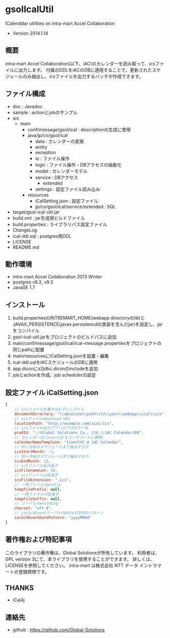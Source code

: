 gsolIcalUtil
============

ICalenddar utilities on intra-mart Accel Collaboration

* Version 2014.1.14

## 概要
intra-mart Accel Collaboration(以下、iAC)のカレンダーを読み取って、icsファイルに出力します。
付属のDDLをiACのDBに適用することで、更新されたスケジュールのみ抽出し、icsファイルを出力するバッチが作成できます。

## ファイル構成
* doc : Javadoc
* sample : actionとjobのサンプル
* src
    * main
        * conf/message/gsol/ical : descriptionの生成に使用
        * java/jp/co/gsol/ical
            * data : カレンダーの変換
            * entity
            * exception
            * io : ファイル操作
            * logic : ファイル操作・DBアクセスの抽象化
            * model : カレンダーモデル
            * service : DBアクセス
                * extended
            * settings : 設定ファイル読み込み
        * resources
            * iCalSetting.json : 設定ファイル
            * jp/co/gsol/ical/service/extended : SQL
* target/gsol-ical-util.jar
* build.xml : jar生成用ビルドファイル
* build.properties : ライブラリパス設定ファイル
* ChangeLog
* ical-ddl.sql : postgres用DDL
* LICENSE
* README.md

## 動作環境
* intra-mart Accel Collaboration 2013 Winter
* postgres v9.2, v9.3
* JavaSE 1.7

## インストール
1. build.propertiesのINTREMART_HOME(webapp directoryのlib)とJAVAX_PERSISTENCE(javax.persistencdの実装を含んだjar)を設定し、jarをコンパイル
2. gsol-ical-util.jarをプロジェクトのビルドパスに追加
3. main/conf/message/gsol/ical/ical-message.propertiesをプロジェクトの同じpathに配置
4. main/resourcesにiCalSetting.jsonを設置・編集
5. ical-ddl.sqlをiACスケジュールのDBに適用
6. app.diconにs2jdbc.diconのincludeを追加
7. jobとactionを作成。job schedulerの設定

## 設定ファイル iCalSetting.json
```javascript
{
    // icsファイルを書き込むディレクトリ
    documentDirectory: "\\absolute\\path\\to\\your\\webapp\\ical\\ics",
    // icsファイルdownload URI
    locationPath: "http://example.com/ical/ics",
    // icsファイル出力アプリのプロダクト名
    prodId: "-//Global Solutions Co., Ltd.//iAC Calendar/EN",
    // カレンダー名({userCd}をユーザコードに置換)
    calendarNameTemplate: "{userCd} @ iAC Calendar",
    // 何ヶ月前のスケジュールまで抽出するか
    icsStartMonth: -1,
    // 何ヶ月後のスケジュールまで抽出するか
    icsEndMonth: 13,
    // icsファイル名の長さ
    icsFilenameLen: 50,
    // icsファイルの拡張子
    icsFileExtension: ".ics",
    // 一時ファイルのprefix
    tempFilePrefix: null,
    // 一時ファイルの拡張子
    tempFileSuffix: null,
    // ファイルのencoding
    charset: "utf-8",
    // iacSchEventテーブルのdate文字列のパターン
    iacSchEventDatePattern: "yyyyMMdd"
}
```

## 著作権および特記事項
このライブラリの著作権は、Global Solutionsが所有しています。
利用者は、GPL version 3にて、本ライブラリを使用することができます。
詳しくは、LICENSEを参照してください。
intra-mart は株式会社 NTT データ イントラマートの登録商標です。

## THANKS
* iCal4j

## 連絡先
* github : https://github.com/Global-Solutions
